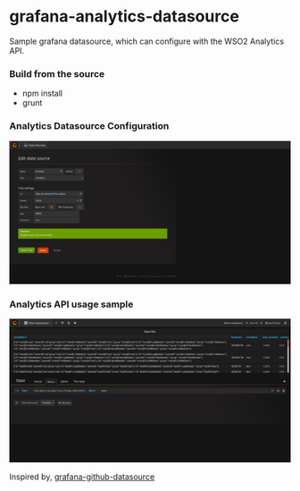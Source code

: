 # grafana-analytics-datasource

Sample grafana datasource, which can configure with the WSO2 Analytics API.

### Build from the source
- npm install
- grunt

### Analytics Datasource Configuration

![](https://github.com/udarakr/grafana-analytics-datasource/blob/master/doc/config.png)


### Analytics API usage sample

![](https://github.com/udarakr/grafana-analytics-datasource/blob/master/doc/sample.png)

Inspired by, [grafana-github-datasource](https://github.com/jsatt/grafana-github-datasource) 
